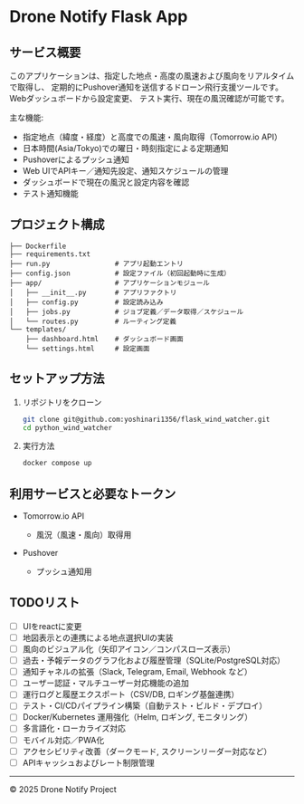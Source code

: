 # Drone Notify Flask App

## サービス概要

このアプリケーションは、指定した地点・高度の風速および風向をリアルタイムで取得し、
定期的にPushover通知を送信するドローン飛行支援ツールです。Webダッシュボードから設定変更、
テスト実行、現在の風況確認が可能です。

主な機能:

* 指定地点（緯度・経度）と高度での風速・風向取得（Tomorrow\.io API）
* 日本時間(Asia/Tokyo)での曜日・時刻指定による定期通知
* Pushoverによるプッシュ通知
* Web UIでAPIキー／通知先設定、通知スケジュールの管理
* ダッシュボードで現在の風況と設定内容を確認
* テスト通知機能

## プロジェクト構成

```
├── Dockerfile
├── requirements.txt
├── run.py                # アプリ起動エントリ
├── config.json           # 設定ファイル（初回起動時に生成）
├── app/                  # アプリケーションモジュール
│   ├── __init__.py       # アプリファクトリ
│   ├── config.py         # 設定読み込み
│   ├── jobs.py           # ジョブ定義／データ取得／スケジュール
│   └── routes.py         # ルーティング定義
└── templates/
    ├── dashboard.html    # ダッシュボード画面
    └── settings.html     # 設定画面
```

## セットアップ方法

1. リポジトリをクローン

   ```bash
   git clone git@github.com:yoshinari1356/flask_wind_watcher.git
   cd python_wind_watcher
   ```

2. 実行方法

   ```bash
   docker compose up
   ```


## 利用サービスと必要なトークン

* Tomorrow.io API
  * 風況（風速・風向）取得用

* Pushover
  * プッシュ通知用

## TODOリスト

- [ ] UIをreactに変更
- [ ] 地図表示との連携による地点選択UIの実装
- [ ] 風向のビジュアル化（矢印アイコン／コンパスローズ表示）
- [ ] 過去・予報データのグラフ化および履歴管理（SQLite/PostgreSQL対応）
- [ ] 通知チャネルの拡張（Slack, Telegram, Email, Webhook など）
- [ ] ユーザー認証・マルチユーザー対応機能の追加
- [ ] 運行ログと履歴エクスポート（CSV/DB, ロギング基盤連携）
- [ ] テスト・CI/CDパイプライン構築（自動テスト・ビルド・デプロイ）
- [ ] Docker/Kubernetes 運用強化（Helm, ロギング, モニタリング）
- [ ] 多言語化・ローカライズ対応
- [ ] モバイル対応／PWA化
- [ ] アクセシビリティ改善（ダークモード, スクリーンリーダー対応など）
- [ ] APIキャッシュおよびレート制限管理

---

© 2025 Drone Notify Project
